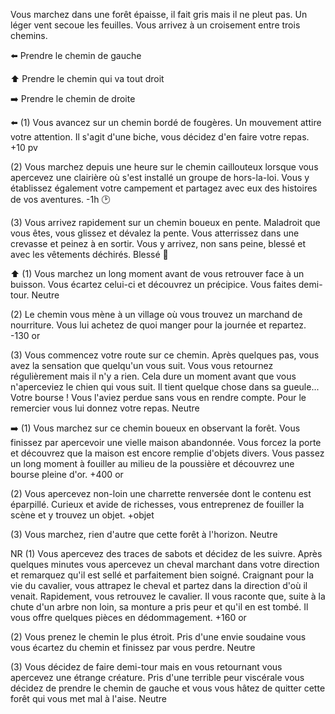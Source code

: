 Vous marchez dans une forêt épaisse, il fait gris mais il ne pleut pas. Un léger vent secoue les feuilles. Vous arrivez à un croisement entre trois chemins.

⬅️ Prendre le chemin de gauche

⬆️ Prendre le chemin qui va tout droit

:arrow_right: Prendre le chemin de droite

⬅️
(1) Vous avancez sur un chemin bordé de fougères. Un mouvement attire votre attention. Il s'agit d'une biche, vous décidez d'en faire votre repas.
+10 pv

(2) Vous marchez depuis une heure sur le chemin caillouteux lorsque vous apercevez une clairière où s'est installé un groupe de hors-la-loi. Vous y établissez également votre campement et partagez avec eux des histoires de vos aventures.
-1h 🕑

(3) Vous arrivez rapidement sur un chemin boueux en pente. Maladroit que vous êtes, vous glissez et dévalez la pente. Vous atterrissez dans une crevasse et peinez à en sortir. Vous y arrivez, non sans peine, blessé et avec les vêtements déchirés.
Blessé 🤕

⬆️
(1) Vous marchez un long moment avant de vous retrouver face à un buisson. Vous écartez celui-ci et découvrez un précipice. Vous faites demi-tour.
Neutre

(2) Le chemin vous mène à un village où vous trouvez un marchand de nourriture. Vous lui achetez de quoi manger pour la journée et repartez.
-130 or

(3) Vous commencez votre route sur ce chemin. Après quelques pas, vous avez la sensation que quelqu'un vous suit. Vous vous retournez régulièrement mais il n'y a rien. Cela dure un moment avant que vous n'aperceviez le chien qui vous suit. Il tient quelque chose dans sa gueule... Votre bourse ! Vous l'aviez perdue sans vous en rendre compte. Pour le remercier vous lui donnez votre repas.
Neutre

:arrow_right:
(1) Vous marchez sur ce chemin boueux en observant la forêt. Vous finissez par apercevoir une vielle maison abandonnée. Vous forcez la porte et découvrez que la maison est encore remplie d'objets divers. Vous passez un long moment à fouiller au milieu de la poussière et découvrez une bourse pleine d'or.
+400 or

(2) Vous apercevez non-loin une charrette renversée dont le contenu est éparpillé. Curieux et avide de richesses, vous entreprenez de fouiller la scène et y trouvez un objet.
+objet

(3) Vous marchez, rien d'autre que cette forêt à l'horizon.
Neutre

NR
(1) Vous apercevez des traces de sabots et décidez de les suivre. Après quelques minutes vous apercevez un cheval marchant dans votre direction et remarquez qu'il est sellé et parfaitement bien soigné. Craignant pour la vie du cavalier, vous attrapez le cheval et partez dans la direction d'où il venait. Rapidement, vous retrouvez le cavalier. Il vous raconte que, suite à la chute d'un arbre non loin, sa monture a pris peur et qu'il en est tombé. Il vous offre quelques pièces en dédommagement.
+160 or

(2) Vous prenez le chemin le plus étroit. Pris d'une envie soudaine vous vous écartez du chemin et finissez par vous perdre.
Neutre

(3) Vous décidez de faire demi-tour mais en vous retournant vous apercevez une étrange créature. Pris d'une terrible peur viscérale vous décidez de prendre le chemin de gauche et vous vous hâtez de quitter cette forêt qui vous met mal à l'aise.
Neutre
